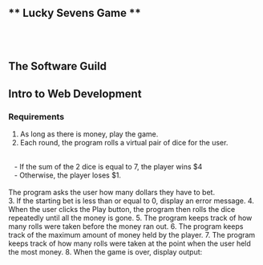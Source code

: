 ## ** Lucky Sevens Game **
<br>
<br>

## The Software Guild
## Intro to Web Development


### Requirements

1. As long as there is money, play the game.
2. Each round, the program rolls a virtual pair of dice for the user.
<br>
 &nbsp;&nbsp; - If the sum of the 2 dice is equal to 7, the player wins $4
<br>
 &nbsp;&nbsp; - Otherwise, the player loses $1.
<br>
<br>
 The program asks the user how many dollars they have to bet.
<br>
3. If the starting bet is less than or equal to 0, display an error message.
4. When the user clicks the Play button, the program then rolls the dice repeatedly until all the money is gone.
5. The program keeps track of how many rolls were taken before the money ran out.
6. The program keeps track of the maximum amount of money held by the player.
7. The program keeps track of how many rolls were taken at the point when the user held the most money.
8. When the game is over, display output:

